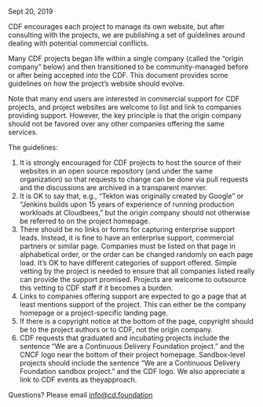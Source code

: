 Sept 20, 2019

CDF encourages each project to manage its own website, but after consulting with the projects,
we are publishing a set of guidelines around dealing with potential commercial conflicts.

Many CDF projects began life within a single company (called the “origin company” below) and
then transitioned to be community-managed before or after being accepted into the CDF. This
document provides some guidelines on how the project’s website should evolve.

Note that many end users are interested in commercial support for CDF projects, and project
websites are welcome to list and link to companies providing support. However, the key principle
is that the origin company should not be favored over any other companies offering the same
services.

The guidelines:

1. It is strongly encouraged for CDF projects to host the source of their websites in an open
source repository (and under the same organization) so that requests to change can be done via
pull requests and the discussions are archived in a transparent manner.
1. It is OK to say that, e.g., “Tekton was originally created by Google” or “Jenkins
builds upon 15 years of experience of running production workloads at Cloudbees,” but the origin
company should not otherwise be referred to on the project homepage.
1. There should be no links or forms for capturing enterprise support leads. Instead, it is fine
to have an enterprise support, commercial partners or similar page. Companies must be listed on
that page in alphabetical order, or the order can be changed randomly on each page load. It’s OK
to have different categories of support offered. Simple vetting by the project is needed to ensure
that all companies listed really can provide the support promised. Projects are welcome to outsource
this vetting to CDF staff if it becomes a burden.
1. Links to companies offering support are expected to go a page that at least mentions support of
the project. This can either be the company homepage or a project-specific landing page.
1. If there is a copyright notice at the bottom of the page, copyright should be to the project authors
or to CDF, not the origin company.
1. CDF requests that graduated and incubating projects include the sentence “We are a Continuous Delivery Foundation project.” and the CNCF logo near the bottom of their project homepage.
Sandbox-level projects should include the sentence “We are a Continuous Delivery Foundation
sandbox project.” and the CDF logo. We also appreciate a link to CDF events as theyapproach.

Questions? Please email info@cd.foundation
